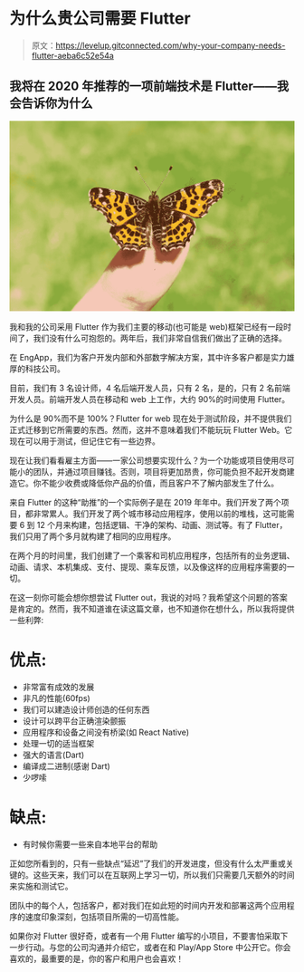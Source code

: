 # 为什么贵公司需要 Flutter

> 原文：<https://levelup.gitconnected.com/why-your-company-needs-flutter-aeba6c52e54a>

## 我将在 2020 年推荐的一项前端技术是 Flutter——我会告诉你为什么

![](img/43d9fc8c4604358aa307848f29d2e50d.png)

我和我的公司采用 Flutter 作为我们主要的移动(也可能是 web)框架已经有一段时间了，我们没有什么可抱怨的。两年后，我们非常自信我们做出了正确的选择。

在 EngApp，我们为客户开发内部和外部数字解决方案，其中许多客户都是实力雄厚的科技公司。

目前，我们有 3 名设计师，4 名后端开发人员，只有 2 名，是的，只有 2 名前端开发人员。前端开发人员在移动和 web 上工作，大约 90%的时间使用 Flutter。

为什么是 90%而不是 100%？Flutter for web 现在处于测试阶段，并不提供我们正式迁移到它所需要的东西。然而，这并不意味着我们不能玩玩 Flutter Web。它现在可以用于测试，但记住它有一些边界。

现在让我们看看雇主方面——一家公司想要实现什么？为一个功能或项目使用尽可能小的团队，并通过项目赚钱。否则，项目将更加昂贵，你可能负担不起开发商建造它。你不能少收费或降低你产品的价值，而且客户不了解内部发生了什么。

来自 Flutter 的这种“助推”的一个实际例子是在 2019 年年中。我们开发了两个项目，都非常累人。我们开发了两个城市移动应用程序，使用以前的堆栈，这可能需要 6 到 12 个月来构建，包括逻辑、干净的架构、动画、测试等。有了 Flutter，我们只用了两个多月就构建了相同的应用程序。

在两个月的时间里，我们创建了一个乘客和司机应用程序，包括所有的业务逻辑、动画、请求、本机集成、支付、提现、乘车反馈，以及像这样的应用程序需要的一切。

在这一刻你可能会想你想尝试 Flutter out，我说的对吗？我希望这个问题的答案是肯定的。然而，我不知道谁在读这篇文章，也不知道你在想什么，所以我将提供一些利弊:

# 优点:

*   非常富有成效的发展
*   非凡的性能(60fps)
*   我们可以建造设计师创造的任何东西
*   设计可以跨平台正确渲染颤振
*   应用程序和设备之间没有桥梁(如 React Native)
*   处理一切的适当框架
*   强大的语言(Dart)
*   编译成二进制(感谢 Dart)
*   少啰嗦

# 缺点:

*   有时候你需要一些来自本地平台的帮助

正如您所看到的，只有一些缺点“延迟”了我们的开发进度，但没有什么太严重或关键的。这些天来，我们可以在互联网上学习一切，所以我们只需要几天额外的时间来实施和测试它。

团队中的每个人，包括客户，都对我们在如此短的时间内开发和部署这两个应用程序的速度印象深刻，包括项目所需的一切高性能。

如果你对 Flutter 很好奇，或者有一个用 Flutter 编写的小项目，不要害怕采取下一步行动。与您的公司沟通并介绍它，或者在和 Play/App Store 中公开它。你会喜欢的，最重要的是，你的客户和用户也会喜欢！